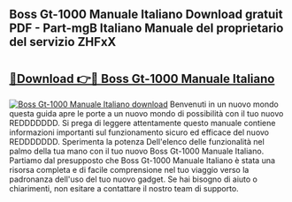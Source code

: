 ## Boss Gt-1000 Manuale Italiano Download gratuit PDF - Part-mgB Italiano Manuale del proprietario del servizio ZHFxX

# <h2><a href="http://df9mnpw.blite.top/?on=Boss+Gt-1000+Manuale+Italiano">🔗Download 👉🔴 Boss Gt-1000 Manuale Italiano</a></h2>

[![Boss Gt-1000 Manuale Italiano download](https://i.imgur.com/lujVjoI.png)](http://df9mnpw.blite.top/?on=Boss+Gt-1000+Manuale+Italiano)
Benvenuti in un nuovo mondo questa guida apre le porte a un nuovo mondo di possibilità con il tuo nuovo REDDDDDDD. Si prega di leggere attentamente questo manuale contiene informazioni importanti sul funzionamento sicuro ed efficace del nuovo REDDDDDDD. Sperimenta la potenza Dell'elenco delle funzionalità nel palmo della tua mano con il tuo nuovo Boss Gt-1000 Manuale Italiano. Partiamo dal presupposto che Boss Gt-1000 Manuale Italiano è stata una risorsa completa e di facile comprensione nel tuo viaggio verso la padronanza dell'uso del tuo nuovo gadget. Se hai bisogno di aiuto o chiarimenti, non esitare a contattare il nostro team di supporto.
